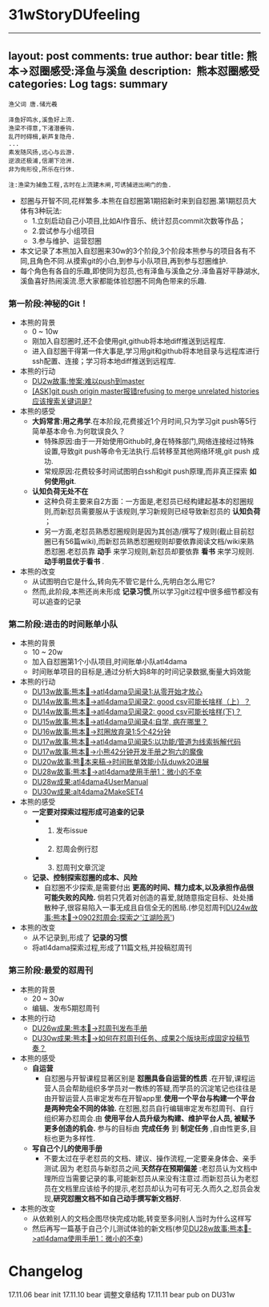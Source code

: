 # 31wStoryDUfeeling

---
layout: post
comments: true
author: bear
title: 熊本->怼圈感受:泽鱼与溪鱼
description:  熊本怼圈感受
categories: Log
tags: summary
---

```
渔父词 唐.储光羲

泽鱼好鸣水,溪鱼好上流.
渔梁不得意,下渚潜垂钩.
乱荇时碍楫,新芦复隐舟.
...
素发随风扬,远心与云游.
逆浪还极浦,信潮下沧洲.
非为徇形役,所乐在行休.

注:渔梁为捕鱼工程,古时在上流建木闸,可诱捕进出闸门的鱼.
```

- 怼圈与开智不同,花样繁多.本熊在自怼圈第1期招新时来到自怼圈.第1期怼员大体有3种玩法:
    + 1.立刻启动自己小项目,比如AI作音乐、统计怼员commit次数等作品；
    + 2.尝试参与小组项目
    + 3.参与维护、运营怼圈
- 本文记录了本熊加入自怼圈来30w的3个阶段,3个阶段本熊参与的项目各有不同,且角色不同.从摸索git的小白,到参与小队项目,再到参与怼圈维护.
- 每个角色有各自的乐趣,即使同为怼员,也有泽鱼与溪鱼之分.泽鱼喜好平静湖水,溪鱼喜好热闹溪流.愿大家都能体验怼圈不同角色带来的乐趣.


### 第一阶段:神秘的Git！
- 本熊的背景
    + 0 ~ 10w
    + 刚加入自怼圈时,还不会使用git,github将本地diff推送到远程库.
    + 进入自怼圈干得第一件大事是,学习用git和github将本地目录与远程库进行ssh配置、连接；学习将本地diff推送到远程库.
- 本熊的行动
    + [DU2w故事:惨案:难以push到master](https://github.com/DebugUself/du4proto/blob/e56db1a41713e105c6b950c37ce3b299943fa461/DU2w.md#惨案-难以-push-到-master)
    + [[ASK]git push origin master报错refusing to merge unrelated histories应该搜索关键词是?](https://github.com/DebugUself/du4proto/issues/27)
- 本熊的感受
    + **大妈常言:用之弗学**.在本阶段,花费接近1个月时间,只为学习git push等5行简单基本命令.为何耽误良久？
        * 特殊原因:由于一开始使用Github时,身在特殊部门,网络连接经过特殊设置,导致git push等命令无法执行.后转移至其他网络环境,git push 成功.
        * 常规原因:花费较多时间试图明白ssh和git push原理,而非真正探索 **如何使用git**.
    - **认知负荷无处不在**
        * 这种负荷主要来自2方面：一方面是,老怼员已经构建起基本的怼圈规则,而新怼员需要服从于该规则,学习新规则已经导致新怼员的 **认知负荷** ；
        * 另一方面,老怼员熟悉怼圈规则是因为其创造/撰写了规则(截止目前怼圈已有56篇wiki),而新怼员熟悉怼圈规则却要依靠阅读文档/wiki来熟悉怼圈.老怼员靠 **动手** 来学习规则,新怼员却要依靠 **看书** 来学习规则.**动手明显优于看书** .
- 本熊的改变
    + 从试图明白它是什么,转向先不管它是什么,先明白怎么用它?
    + 然而,此阶段,本熊还尚未形成 **记录习惯**,所以学习git过程中很多细节都没有可以追查的记录

### 第二阶段:进击的时间账单小队
- 本熊的背景
    + 10 ~ 20w
    + 加入自怼圈第1个小队项目,时间账单小队atl4dama
    + 时间账单项目的目标是,通过分析大妈8年的时间记录数据,衡量大妈效能
- 本熊的行动
    + [DU13w故事:熊本🐻->atl4dama见闻录1:从零开始才放心](https://github.com/DebugUself/du4proto/blob/DUW/DU13w.md#zsy---熊本-atl4u-见闻录1-从零开始才放心)
    + [DU14w故事:熊本🐻->atl4dama见闻录2: good csv可能长啥样（上）？](https://github.com/DebugUself/du4proto/blob/DUW/DU14w.md#熊本--atl4dama见闻录2-good-csv可能长啥样上)
    + [DU14w故事:熊本🐻->atl4dama见闻录2: good csv可能长啥样(下)？](https://github.com/DebugUself/du4proto/blob/DUW/DU14w.md#熊本--atl4dama见闻录2-good-csv可能长啥样下)
    + [DU15w故事:熊本🐻->atl4dama见闻录4:自学, 病在哪里？](https://github.com/DebugUself/du4proto/blob/DUW/DU15w.md#熊本--atl4dama见闻录4自学-病在哪里)
    + [DU16w故事:熊本🐻->怼圈放弃录1:5个42分钟](https://github.com/DebugUself/du4proto/blob/DUW/DU16w.md#熊本---怼圈放弃录1-5个42分钟)
    + [DU17w故事:熊本🐻->atl4dama见闻录5:以功能/管道为线索拆解代码](https://github.com/DebugUself/du4proto/blob/DUW/DU17w.md#熊本-atl4dama见闻录5以功能管道为线索拆解代码)
    + [DU17w故事:熊本🐻->小熊42分钟开发手册之狗六的魔像](https://github.com/DebugUself/du4proto/blob/3f22c0c0cf523d9baff5139563e8371f47c66f20/DU17w_draft.md#熊本-小熊42分钟开发手册之狗六的魔像)
    + [DU20w故事:熊🐻本来稿->时间账单效能小队duwk20进展](https://github.com/DebugUself/du4proto/blob/DUW/DU20w.md#熊本来稿-时间账单效能小队duwk20进展)
    + [DU28w故事:熊本🐻->atl4dama使用手册1：微小的不幸](https://github.com/DebugUself/du4proto/blob/DUW/DU28w.md#熊本-视而不见1微小的不幸)
    + [DU28w成果:atl4dama4UserManual](https://github.com/DebugUself/du4proto/blob/atl4dama/try/bearManual/atl4dama4UserManual.md)
    + [DU30w成果:alt4dama2MakeSET4](https://github.com/DebugUself/du4proto/blob/atl4dama/try/bearManual/alt4dama2MakeSET4.md)
- 本熊的感受
    + **一定要对探索过程形成可追查的记录**
        * 1. 发布issue
        * 2. 怼周会例行怼
        * 3. 怼周刊文章沉淀
    + **记录、控制探索怼圈的成本、风险**
        * 自怼圈不少探索,是需要付出 **更高的时间、精力成本,以及承担作品很可能失败的风险.** 倘若只凭着对创造的喜爱,就随意指定目标、处处播散种子,很容易陷入一事无成且自信全无的困局.(参见怼周刊[DU24w故事:熊本🐻->0902怼周会:探索之'江湖险恶'](https://github.com/DebugUself/du4proto/blob/DUW/DU24w.md#熊本-0902怼周会探索之江湖险恶))
- 本熊的改变
    + 从不记录到,形成了 **记录的习惯**
    + 将atl4dama探索过程,形成了11篇文档,并投稿怼周刊

### 第三阶段:最爱的怼周刊
- 本熊的背景
    + 20 ~ 30w
    + 编辑、发布5期怼周刊
- 本熊的行动
    + [DU26w成果:熊本🐻->怼周刊发布手册](https://github.com/DebugUself/du4proto/blob/DUW/DU26w.md#熊本-怼周刊发布手册)
    + [DU30w成果:熊本🐻->如何在怼周刊任务、成果2个版块形成固定投稿节奏？](https://github.com/DebugUself/du4proto/blob/DUW/DU30w.md#熊本-如何在怼周刊任务成果2个版块形成固定投稿节奏)
- 本熊的感受
    + **自运营**
        * 自怼圈与开智课程显著区别是 **怼圈具备自运营的性质** .在开智,课程运营人员会帮助组织多学员对一教练的答疑,而学员的沉淀笔记也往往是由开智运营人员审定发布在开智app里.**使用一个平台与构建一个平台是两种完全不同的体验.** 在怼圈,怼员自行编辑审定发布怼周刊、自行组织筹办怼周会.由 **使用平台人员升级为构建、维护平台人员, 被赋予更多创造的机会.** 参与的目标由 **完成任务** 到 **制定任务** ,自由性更多,目标也更为多样性.
    + **写自己个儿的使用手册**
        * 不要太过在乎老怼员的文档、建议、操作流程,一定要亲身体会、亲手测试.因为
        老怼员与新怼员之间,**天然存在预期偏差** :老怼员认为文档中理所应当需要记录的事,可能新怼员从来没有注意过.而新怼员认为老怼员在文档里应该给予的提示,老怼员却认为可有可无.久而久之,怼员会发现,**研究怼圈文档不如自己动手撰写新文档好**.
- 本熊的改变
    + 从依赖别人的文档企图尽快完成功能,转变至多问别人当时为什么这样写
    + 然后再写一篇基于自己个儿测试体验的新文档(参见[DU28w故事:熊本🐻->atl4dama使用手册1：微小的不幸](https://github.com/DebugUself/du4proto/blob/DUW/DU28w.md#熊本-视而不见1微小的不幸))

# Changelog
17.11.06 bear init 
17.11.10 bear 调整文章结构
17.11.11 bear pub on DU31w